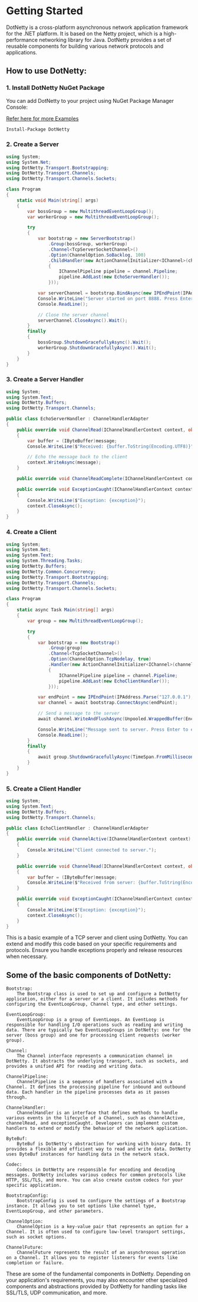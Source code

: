 # Getting Started

DotNetty is a cross-platform asynchronous network application framework for the .NET platform. It is based on the Netty project, which is a high-performance networking library for Java. DotNetty provides a set of reusable components for building various network protocols and applications.

## How to use DotNetty:

### 1. Install DotNetty NuGet Package

You can add DotNetty to your project using NuGet Package Manager Console:

[Refer here for more Examples](https://github.com/Azure/DotNetty/tree/dev/examples)

```bash
Install-Package DotNetty
```

### 2. Create a Server

```csharp
using System;
using System.Net;
using DotNetty.Transport.Bootstrapping;
using DotNetty.Transport.Channels;
using DotNetty.Transport.Channels.Sockets;

class Program
{
    static void Main(string[] args)
    {
        var bossGroup = new MultithreadEventLoopGroup();
        var workerGroup = new MultithreadEventLoopGroup();

        try
        {
            var bootstrap = new ServerBootstrap()
                .Group(bossGroup, workerGroup)
                .Channel<TcpServerSocketChannel>()
                .Option(ChannelOption.SoBacklog, 100)
                .ChildHandler(new ActionChannelInitializer<IChannel>(channel =>
                {
                    IChannelPipeline pipeline = channel.Pipeline;
                    pipeline.AddLast(new EchoServerHandler());
                }));

            var serverChannel = bootstrap.BindAsync(new IPEndPoint(IPAddress.Any, 8888)).Result;
            Console.WriteLine("Server started on port 8888. Press Enter to exit.");
            Console.ReadLine();

            // Close the server channel
            serverChannel.CloseAsync().Wait();
        }
        finally
        {
            bossGroup.ShutdownGracefullyAsync().Wait();
            workerGroup.ShutdownGracefullyAsync().Wait();
        }
    }
}
```

### 3. Create a Server Handler

```csharp
using System;
using System.Text;
using DotNetty.Buffers;
using DotNetty.Transport.Channels;

public class EchoServerHandler : ChannelHandlerAdapter
{
    public override void ChannelRead(IChannelHandlerContext context, object message)
    {
        var buffer = (IByteBuffer)message;
        Console.WriteLine($"Received: {buffer.ToString(Encoding.UTF8)}");

        // Echo the message back to the client
        context.WriteAsync(message);
    }

    public override void ChannelReadComplete(IChannelHandlerContext context) => context.Flush();

    public override void ExceptionCaught(IChannelHandlerContext context, Exception exception)
    {
        Console.WriteLine($"Exception: {exception}");
        context.CloseAsync();
    }
}
```

### 4. Create a Client

```csharp
using System;
using System.Net;
using System.Text;
using System.Threading.Tasks;
using DotNetty.Buffers;
using DotNetty.Common.Concurrency;
using DotNetty.Transport.Bootstrapping;
using DotNetty.Transport.Channels;
using DotNetty.Transport.Channels.Sockets;

class Program
{
    static async Task Main(string[] args)
    {
        var group = new MultithreadEventLoopGroup();

        try
        {
            var bootstrap = new Bootstrap()
                .Group(group)
                .Channel<TcpSocketChannel>()
                .Option(ChannelOption.TcpNodelay, true)
                .Handler(new ActionChannelInitializer<IChannel>(channel =>
                {
                    IChannelPipeline pipeline = channel.Pipeline;
                    pipeline.AddLast(new EchoClientHandler());
                }));

            var endPoint = new IPEndPoint(IPAddress.Parse("127.0.0.1"), 8888);
            var channel = await bootstrap.ConnectAsync(endPoint);

            // Send a message to the server
            await channel.WriteAndFlushAsync(Unpooled.WrappedBuffer(Encoding.UTF8.GetBytes("Hello, DotNetty")));

            Console.WriteLine("Message sent to server. Press Enter to exit.");
            Console.ReadLine();
        }
        finally
        {
            await group.ShutdownGracefullyAsync(TimeSpan.FromMilliseconds(100), TimeSpan.FromSeconds(1));
        }
    }
}
```

### 5. Create a Client Handler

```csharp
using System;
using System.Text;
using DotNetty.Buffers;
using DotNetty.Transport.Channels;

public class EchoClientHandler : ChannelHandlerAdapter
{
    public override void ChannelActive(IChannelHandlerContext context)
    {
        Console.WriteLine("Client connected to server.");
    }

    public override void ChannelRead(IChannelHandlerContext context, object message)
    {
        var buffer = (IByteBuffer)message;
        Console.WriteLine($"Received from server: {buffer.ToString(Encoding.UTF8)}");
    }

    public override void ExceptionCaught(IChannelHandlerContext context, Exception exception)
    {
        Console.WriteLine($"Exception: {exception}");
        context.CloseAsync();
    }
}
```

This is a basic example of a TCP server and client using DotNetty. You can extend and modify this code based on your specific requirements and protocols. Ensure you handle exceptions properly and release resources when necessary.

## Some of the basic components of DotNetty:

    Bootstrap:
        The Bootstrap class is used to set up and configure a DotNetty application, either for a server or a client. It includes methods for configuring the EventLoopGroup, Channel type, and other settings.

    EventLoopGroup:
        EventLoopGroup is a group of EventLoops. An EventLoop is responsible for handling I/O operations such as reading and writing data. There are typically two EventLoopGroups in DotNetty: one for the server (boss group) and one for processing client requests (worker group).

    Channel:
        The Channel interface represents a communication channel in DotNetty. It abstracts the underlying transport, such as sockets, and provides a unified API for reading and writing data.

    ChannelPipeline:
        ChannelPipeline is a sequence of handlers associated with a Channel. It defines the processing pipeline for inbound and outbound data. Each handler in the pipeline processes data as it passes through.

    ChannelHandler:
        ChannelHandler is an interface that defines methods to handle various events in the lifecycle of a Channel, such as channelActive, channelRead, and exceptionCaught. Developers can implement custom handlers to extend or modify the behavior of the network application.

    ByteBuf:
        ByteBuf is DotNetty's abstraction for working with binary data. It provides a flexible and efficient way to read and write data. DotNetty uses ByteBuf instances for handling data in the network stack.

    Codec:
        Codecs in DotNetty are responsible for encoding and decoding messages. DotNetty includes various codecs for common protocols like HTTP, SSL/TLS, and more. You can also create custom codecs for your specific application.

    BootstrapConfig:
        BootstrapConfig is used to configure the settings of a Bootstrap instance. It allows you to set options like channel type, EventLoopGroup, and other parameters.

    ChannelOption:
        ChannelOption is a key-value pair that represents an option for a Channel. It is often used to configure low-level transport settings, such as socket options.

    ChannelFuture:
        ChannelFuture represents the result of an asynchronous operation on a Channel. It allows you to register listeners for events like completion or failure.

These are some of the fundamental components in DotNetty. Depending on your application's requirements, you may also encounter other specialized components and abstractions provided by DotNetty for handling tasks like SSL/TLS, UDP communication, and more.
